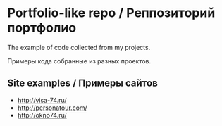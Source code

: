 Portfolio-like repo / Реппозиторий портфолио
============================================

The example of code collected from my projects.

Примеры кода собранные из разных проектов.


Site examples / Примеры сайтов
------------------------------

 - http://visa-74.ru/
 - http://personatour.com/
 - http://okno74.ru/
